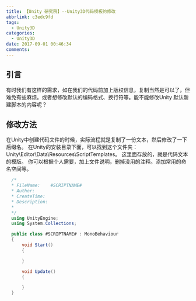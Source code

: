 ```yaml
---
title: 【Unity 研究院】--Unity3D代码模板的修改
abbrlink: c3edc9fd
tags:
  - Unity3D
categories:
  - Unity3D
date: 2017-09-01 00:46:34
comments:
---
```

## 引言
有时我们有这样的需求，如在我们的代码前加上版权信息，复制当然是可以了，但难免有些麻烦。或者想修改默认的编码格式、换行符等。能不能修改Unity 默认新建脚本的内容呢？
<!-- more -->
## 修改方法
在Unity中创建代码文件的时候，实际流程就是复制了一份文本，然后修改了一下后缀名。
在Unity的安装目录下面，可以找到这个文件夹： 
Unity\Editor\Data\Resources\ScriptTemplates。 
这里面存放的，就是代码文本的模版。
你可以根据个人需要，加上文件说明，删掉没用的注释。添加常用的命名空间等。

``` C#
  /*
  * FileName:    #SCRIPTNAME#
  * Author:     
  * CreateTime: 
  * Description:
  * 
  */
  using UnityEngine;
  using System.Collections;

  public class #SCRIPTNAME# : MonoBehaviour
  {
      void Start()
      {

      }

      void Update()
      {

      }
  }
```